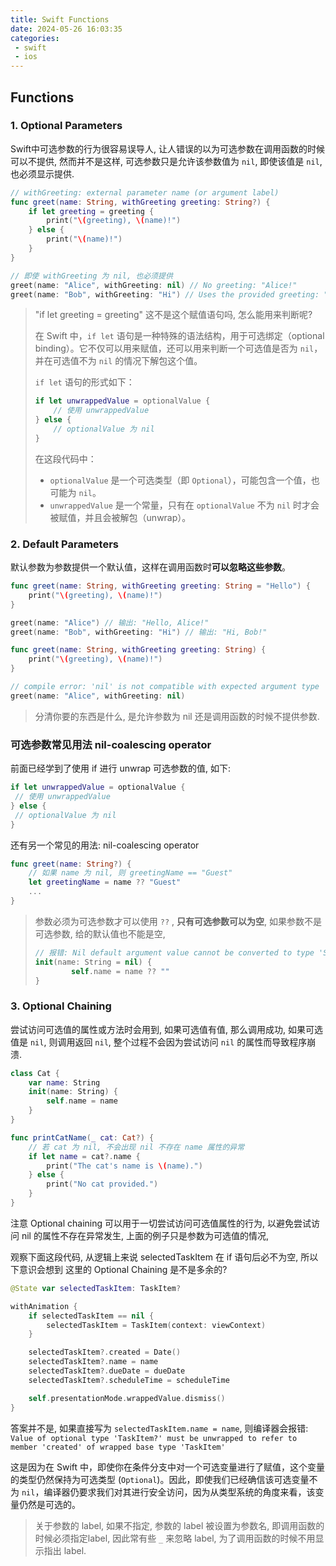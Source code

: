 ```yaml
---
title: Swift Functions
date: 2024-05-26 16:03:35
categories:
 - swift
 - ios
---
```


## Functions


### 1. Optional Parameters

Swift中可选参数的行为很容易误导人, 让人错误的以为可选参数在调用函数的时候可以不提供, 然而并不是这样, 可选参数只是允许该参数值为 `nil`, 即使该值是 `nil`, 也必须显示提供. 

```swift
// withGreeting: external parameter name (or argument label)
func greet(name: String, withGreeting greeting: String?) {
    if let greeting = greeting {
        print("\(greeting), \(name)!")
    } else {
        print("\(name)!")
    }
}

// 即使 withGreeting 为 nil, 也必须提供 
greet(name: "Alice", withGreeting: nil) // No greeting: "Alice!"
greet(name: "Bob", withGreeting: "Hi") // Uses the provided greeting: "Hi, Bob!"
```

> "if let greeting = greeting" 这不是这个赋值语句吗, 怎么能用来判断呢?
>
> 在 Swift 中，`if let` 语句是一种特殊的语法结构，用于可选绑定（optional binding）。它不仅可以用来赋值，还可以用来判断一个可选值是否为 `nil`，并在可选值不为 `nil` 的情况下解包这个值。
>
> `if let` 语句的形式如下：
>
> ```swift
> if let unwrappedValue = optionalValue {
>     // 使用 unwrappedValue
> } else {
>     // optionalValue 为 nil
> }
> ```
>
> 在这段代码中：
>
> - `optionalValue` 是一个可选类型（即 `Optional`），可能包含一个值，也可能为 `nil`。
> - `unwrappedValue` 是一个常量，只有在 `optionalValue` 不为 `nil` 时才会被赋值，并且会被解包（unwrap）。

### 2. Default Parameters

默认参数为参数提供一个默认值，这样在调用函数时**可以忽略这些参数**。

```swift
func greet(name: String, withGreeting greeting: String = "Hello") {
    print("\(greeting), \(name)!")
}

greet(name: "Alice") // 输出: "Hello, Alice!"
greet(name: "Bob", withGreeting: "Hi") // 输出: "Hi, Bob!"
```

```swift
func greet(name: String, withGreeting greeting: String) {
    print("\(greeting), \(name)!")
}

// compile error: 'nil' is not compatible with expected argument type 'String'
greet(name: "Alice", withGreeting: nil)
```

> 分清你要的东西是什么, 是允许参数为 nil 还是调用函数的时候不提供参数. 

### 可选参数常见用法 nil-coalescing operator

前面已经学到了使用 if 进行 unwrap 可选参数的值, 如下:

```swift
if let unwrappedValue = optionalValue {
 // 使用 unwrappedValue
} else {
 // optionalValue 为 nil
}
```

还有另一个常见的用法: nil-coalescing operator

```swift
func greet(name: String?) {
    // 如果 name 为 nil, 则 greetingName == "Guest"
    let greetingName = name ?? "Guest"
    ...
}
```

> 参数必须为可选参数才可以使用 `??` , **只有可选参数可以为空**, 如果参数不是可选参数, 给的默认值也不能是空, 
>
> ```swift
> // 报错: Nil default argument value cannot be converted to type 'String'
> init(name: String = nil) {
>         self.name = name ?? ""
> }
> ```

### 3. Optional Chaining

尝试访问可选值的属性或方法时会用到, 如果可选值有值, 那么调用成功, 如果可选值是 `nil`, 则调用返回 `nil`, 整个过程不会因为尝试访问 `nil` 的属性而导致程序崩溃. 

```swift
class Cat {
    var name: String
    init(name: String) {
        self.name = name
    }
}

func printCatName(_ cat: Cat?) {
    // 若 cat 为 nil, 不会出现 nil 不存在 name 属性的异常
    if let name = cat?.name {
        print("The cat's name is \(name).")
    } else {
        print("No cat provided.")
    }
}
```

注意 Optional chaining 可以用于一切尝试访问可选值属性的行为, 以避免尝试访问 nil 的属性不存在异常发生,  上面的例子只是参数为可选值的情况, 

观察下面这段代码, 从逻辑上来说 selectedTaskItem 在 if 语句后必不为空, 所以下意识会想到 这里的 Optional Chaining 是不是多余的? 

```swift
@State var selectedTaskItem: TaskItem?

withAnimation {
    if selectedTaskItem == nil {
        selectedTaskItem = TaskItem(context: viewContext)
    }

    selectedTaskItem?.created = Date()
    selectedTaskItem?.name = name
    selectedTaskItem?.dueDate = dueDate
    selectedTaskItem?.scheduleTime = scheduleTime

    self.presentationMode.wrappedValue.dismiss()
}
```

答案并不是, 如果直接写为 `selectedTaskItem.name = name`, 则编译器会报错: `Value of optional type 'TaskItem?' must be unwrapped to refer to member 'created' of wrapped base type 'TaskItem'`

这是因为在 Swift 中，即使你在条件分支中对一个可选变量进行了赋值，这个变量的类型仍然保持为可选类型 (`Optional`)。因此，即使我们已经确信该可选变量不为 `nil`，编译器仍要求我们对其进行安全访问，因为从类型系统的角度来看，该变量仍然是可选的。

> 关于参数的 label, 如果不指定, 参数的 label 被设置为参数名, 即调用函数的时候必须指定label, 因此常有些 `_` 来忽略 label, 为了调用函数的时候不用显示指出 label. 
